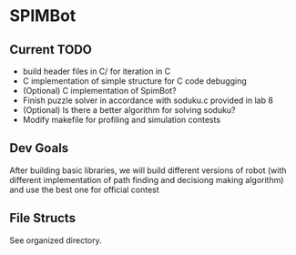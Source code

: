# SPIMBot
## Current TODO

* build header files in C/ for iteration in C
* C implementation of simple structure for C code debugging
* (Optional) C implementation of SpimBot?
* Finish puzzle solver in accordance with soduku.c provided in lab 8
* (Optional) Is there a better algorithm for solving soduku?
* Modify makefile for profiling and simulation contests

## Dev Goals

After building basic libraries, we will build different versions of robot (with different implementation of path finding and decisiong making algorithm) and use
the best one for official contest

## File Structs

See organized directory.
